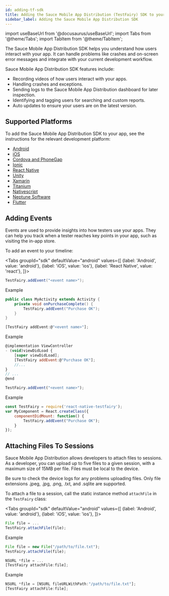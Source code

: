 ```yaml
---
id: adding-tf-sdk
title: Adding the Sauce Mobile App Distribution (TestFairy) SDK to your App
sidebar_label: Adding the Sauce Mobile App Distribution SDK
---
```


import useBaseUrl from '@docusaurus/useBaseUrl';
import Tabs from '@theme/Tabs';
import TabItem from '@theme/TabItem';

The Sauce Mobile App Distribution SDK helps you understand how users interact with your app. It can handle problems like crashes and on-screen error messages and integrate with your current development workflow.

Sauce Mobile App Distribution SDK features include:

- Recording videos of how users interact with your apps.
- Handling crashes and exceptions.
- Sending logs to the Sauce Mobile App Distribution dashboard for later inspection.
- Identifying and tagging users for searching and custom reports.
- Auto updates to ensure your users are on the latest version.

## Supported Platforms

To add the Sauce Mobile App Distribution SDK to your app, see the instructions for the relevant development platform:

- [Android](/testfairy/sdk/android/integrating-android)
- [iOS](/testfairy/sdk/ios/integrating-ios)
- [Cordova and PhoneGap](/testfairy/platforms/cordova)
- [Ionic](/testfairy/platforms/ionic)
- [React Native](/testfairy/platforms/react-native)
- [Unity](/testfairy/platforms/unity)
- [Xamarin](/testfairy/platforms/xamarin)
- [Titanium](/testfairy/platforms/titanium)
- [Nativescript](/testfairy/platforms/nativescript)
- [Neptune Software](/testfairy/platforms/neptune)
- [Flutter](/testfairy/platforms/flutter)

## Adding Events

Events are used to provide insights into how testers use your apps. They can help you track when a tester reaches key points in your app, such as visiting the in-app store.

To add an event to your timeline:

<Tabs
groupId="sdk"
defaultValue="android"
values={[
{label: 'Android', value: 'android'},
{label: 'iOS', value: 'ios'},
{label: 'React Native', value: 'react'},
]}>

<TabItem value="android">

```java
TestFairy.addEvent("<event name>");
```

Example

```java
public class MyActivity extends Activity {
    private void onPurchaseComplete() {
        TestFairy.addEvent("Purchase OK");
    }
}
```

</TabItem>

<TabItem value="ios">

```js
[TestFairy addEvent:@"<event name>"];
```

Example

```js
@implementation ViewController
- (void)viewDidLoad {
    [super viewDidLoad];
    [TestFairy addEvent:@"Purchase OK"];
    //...
}
// ...
@end
```

</TabItem>

<TabItem value="react">

```js
TestFairy.addEvent("<event name>");
```

Example

```js
const TestFairy = require('react-native-testfairy');
var MyComponent = React.createClass({
    componentDidMount: function() {
        TestFairy.addEvent("Purchase OK");
    }
});
```

</TabItem>

</Tabs>

## Attaching Files To Sessions

Sauce Mobile App Distribution allows developers to attach files to sessions. As a developer, you can upload up to five files to a given session, with a maximum size of 15MB per file. Files must be local to the device.

Be sure to check the device logs for any problems uploading files. Only file extensions .jpeg, .jpg, .png, .txt, and .sqlite are supported.

To attach a file to a session, call the static instance method `attachFile` in the `TestFairy` class:

<Tabs
groupId="sdk"
defaultValue="android"
values={[
{label: 'Android', value: 'android'},
{label: 'iOS', value: 'ios'},
]}>

<TabItem value="android">

```js
File file = ...
TestFairy.attachFile(file);
```

Example

```js
File file = new File("/path/to/file.txt");
TestFairy.attachFile(file);
```

</TabItem>

<TabItem value="ios">

```js
NSURL *file = ...
[TestFairy attachFile:file];
```

Example

```js
NSURL *file = [NSURL fileURLWithPath:"/path/to/file.txt"];
[TestFairy attachFile:file];
```

</TabItem>

</Tabs>
